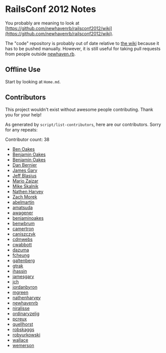 RailsConf 2012 Notes
====================

You probably are meaning to look at [https://github.com/newhavenrb/railsconf2012/wiki](https://github.com/newhavenrb/railsconf2012/wiki).

The "code" repository is probably out of date relative to [the wiki](https://github.com/newhavenrb/railsconf2012/wiki) because it has to be pushed manually.  However, it is still useful for taking pull requests from people outside [newhaven.rb](http://www.newhavenrb.org/).

Offline Use
-----------

Start by looking at `Home.md`.

Contributors
------------

This project wouldn't exist without awesome people contributing.  Thank you for your help!

As generated by `script/list-contributors`, here are our contributors.  Sorry for any repeats:

<!-- begin `./script/list-contributors` -->

Contributor count: 38

* [Ben Oakes](ben@benjaminoakes.com)
* [Benjamin Oakes](ben@benjaminoakes.com)
* [Benjamin Oakes](boakes@hedgeye.com)
* [Dan Bernier](danbernier@gmail.com)
* [James Gary](mrjamesgary@gmail.com)
* [Jeff Blasius](jeff.blasius@gmail.com)
* [Mario Zaizar](mariozaizar@gmail.com)
* [Mike Skalnik](mike.skalnik@gmail.com)
* [Nathen Harvey](nathen.harvey@gmail.com)
* [Zach Morek](zmorek@gmail.com)
* [abelmartin](abel.martin@gmail.com)
* [amatsuda](ronnie@dio.jp)
* [awagener](amanda@resolvedigital.co.nz)
* [benjaminoakes](ben@benjaminoakes.com)
* [benwbrum](benwbrum@gmail.com)
* [camertron](camertron@gmail.com)
* [caniszczyk](caniszczyk@gmail.com)
* [cdmwebs](cdmwebs@gmail.com)
* [cwabbott](cwabbott@gmail.com)
* [dazuma](dazuma@gmail.com)
* [fcheung](frederick.cheung@gmail.com)
* [galtenberg](galtenbergs@gmail.com)
* [gtrak](gary.trakhman@gmail.com)
* [ihassin](ihassin@mac.com)
* [jamesgary](mrjamesgary@gmail.com)
* [jch](jollyjerry@gmail.com)
* [jordanbyron](jordan.byron@gmail.com)
* [mgreen](michael.green@infospace.com)
* [nathenharvey](nathen.harvey@gmail.com)
* [newhavenrb](new.haven.ruby@gmail.com)
* [niralisse](niralisse+github@gmail.com)
* [ordinaryzelig](jared@redningja.com)
* [pcreux](pcreux@gmail.com)
* [quellhorst](dan@abtain.com)
* [robskaggs](robskaggs.pub@gmail.com)
* [robyurkowski](rob@yurkowski.net)
* [wallace](jonathan.wallace@gmail.com)
* [wemerson](wemerson@livelihoodtech.com)

<!-- end `./script/list-contributors` -->
